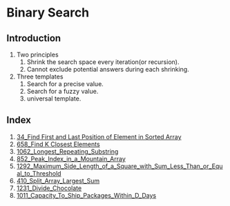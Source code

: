 # Binary Search

## Introduction
1. Two principles
   1. Shrink the search space every iteration(or recursion).
   2. Cannot exclude potential answers during each shrinking.
2. Three templates
   1. Search for a precise value.
   2. Search for a fuzzy value.
   3. universal template.

## Index

1. [34_Find First and Last Position of Element in Sorted Array](34_find_first_and_last_position_of_element_in_sorted_array.cpp)
2. [658_Find K Closest Elements](658_find_k_closest_elements.cpp)
3. [1062_Longest_Repeating_Substring](1062_longest_repeating_substring.cpp)
4. [852_Peak_Index_in_a_Mountain_Array](852_peak_index_in_a_mountain_array.cpp)
5. [1292_Maximum_Side_Length_of_a_Square_with_Sum_Less_Than_or_Equal_to_Threshold](1292_maximum_side_length_of_a_square_with_sum_less_than_or_equal_to_threshold.cpp)
6. [410_Split_Array_Largest_Sum](410_split_array_largest_sum.cpp)
7. [1231_Divide_Chocolate](1231_divide_chocolate.cpp)
8. [1011_Capacity_To_Ship_Packages_Within_D_Days](1011_capacity_to_ship_packages_within_d_days.cpp)